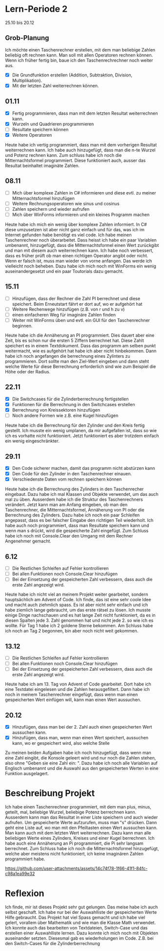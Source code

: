 # Lern-Periode 2

25.10 bis 20.12

## Grob-Planung

Ich möchte einen Taschenrechner erstellen, mit dem man beliebige Zahlen beliebig oft rechnen kann. Man soll mit allen Operatoren rechnen können. Wenn ich früher fertig bin, baue ich den Taschenrechrechner noch weiter aus.

- [x] Die Grundfunktion erstellen (Addition, Subtraktion, Division, Multiplikation).
- [x] Mit der letzten Zahl weiterrechnen können.

## 01.11

- [x] Fertig programmieren, dass man mit dem letzten Resultat weiterrechnen kann.
- [x] Wurzeln und Quadrieren programmieren
- [ ] Resultate speichern können
- [x] Weitere Operatoren

Heute habe ich vertig programmiert, dass man mit dem vorherigen Resultat weiterrechnen kann. Ich habe auch hinzugefügt, dass man die n-te Wurzel und Potenz rechnen kann. Zum schluss habe ich noch die Mitternachtsformel programmiert. Diese funktioniert auch, ausser das Resultat beinhaltet imaginäte Zahlen.

## 08.11

- [ ] Mich über komplexe Zahlen in C# informieren und diese evtl. zu meiner Mitternachtsformel hinzufügen
- [ ] Weitere Rechnungsoperatoren wie sinus und cosinus
- [ ] Zahlen speichern und wieder aufrufen
- [ ] Mich über WinForms informieren und ein kleines Programm machen

Heute habe ich mich ein wenig über komplexe Zahlen informiert. In C# diese umzusetzen ist aber nicht ganz einfach und für das, was ich im Internet gefunden habe benötigt es viel code. Ich habe meinen Taschenrechner noch überarbeitet. Dass heisst ich habe ein paar Variablen umbenannt, hinzugefügt, dass die Mitternachtsformel einen Wert zurückgibt und man mit diesem auch weiterrechnen kann. Ich habe noch verbessert, dass es früher prüft ob man einen richtigen Operator angibt oder nicht. Wenn er falsch ist, muss man wieder von vorne anfangen. Das werde ich vielleicht noch beheben. Dazu habe ich mich noch mit WinForms ein wenig auseinandergesetzt und ein paar Toutorials dazu gemacht.

## 15.11

- [ ] Hinzufügen, dass der Rechner die Zahl PI berrechnet und diese speichert. Beim Erneutstart fährt er dort auf, wo er aufgehört hat
- [ ] Weitere Rechenwege hinzufügen (z.B. von r und h zu v)
- [ ] einen einfacheren Weg für imaginäre Zahlen finden
- [ ] Weiter mit WinForms üben und evtl. ein GUI für den Taschenrechner beginnen.

Heute habe ich die Annäherung an PI programmiert. Dies dauert aber eine Zeit, bis es schon nur die ersten 5 Ziffern berrechnet hat. Diese Zahlt speichert es in einem Textdokument. Dass das programm am selben punkt weitermacht, wie es aufgehört hat habe ich aber nicht hinbekommen. Dann habe ich noch angefangen die berrechnung eines Zylinters zu programmieren. Dort sollte man den Ziel-Wert eingeben und dann steht welche Werte für diese Berrechnung erforderlich sind wie zum Beispiel die Höhe oder der Radius.

## 22.11

- [x] Die Switchcases für die Zylinderberrechnung fertigstellen
- [x] Funktionen für die Berrechnung in den Switchcases erstellen
- [x] Berrechnung von Kreissektoren hinzufügen
- [ ] Noch andere Formen wie z.B. eine Kugel hinzufügen

Heute habe ich die Berrechnung für den Zylinder und den Kreis fertig gestellt. Ich musste ein wenig umplanen, da mir aufgefallen ist, dass so wie ich es vorhatte nicht funktioniert. Jetzt funktioniert es aber trotzdem einfach ein wenig eingeschränkter. 

## 29.11

- [x] Den Code sicherer machen, damit das programm nicht abstürzen kann
- [x] Den Code für den Zylinder in den Taschenrechner einauen.
- [x] Verschiedenste Daten vom rechnen speichern können

Heute habe ich die Berrechnung des Zylinders in den Taschenrecher eingebaut. Dazu habe ich mal Klassen und Objekte verwendet, um das auch mal zu üben. Ausserdem habe ich die Struktur des Taschenrechners verändert. Jetzt kann man am Anfang eingeben, ob man den Taschenrechner, die Mitternachtsformel, Annäherung von PI oder die Berrechnung des Zylinders. Dazu habe ich noch ein paar Schleifen angepasst, dass es bei falscher Eingabe den richtigen Teil wiederholt. Ich habe auch noch programmiert, dass man Resultate speichern kann und wenn man s drückt, wird die gespeicherte Zahl eingefügt. Zum Schluss habe ich noch mit Console.Clear den Umgang mit dem Rechner Angenehmer gemacht.

## 6.12
- [ ] Die Restlichen Schleifen auf Fehler kontrollieren
- [ ] Bei allen Funktionen noch Console.Clear hinzufügen
- [ ] Bei der Einsetzung der gespeicherten Zahl verbessern, dass auch die erste Zahl angezeigt wird.

Heute habe ich nicht viel an meinem Projekt weiter gearbeitet, sondern hauptsächlich am Advent of Code. Ich finde, das ist eine sehr coole Idee und macht auch ziehmlich spass. Es ist aber nicht sehr einfach und ich habe ziemlich lange gebraucht, um das erste rätsel zu lösen. Ich musste einige Dinge nachschauen und es hat lange Zeit nicht funktioniert, da es in diesen Spalten jede 3. Zahl genommen hat und nicht jede 2. so wie ich es wollte. Für Tag 1 habe ich 2 goldene Sterne bekommen. Am Schluss habe ich noch an Tag 2 begonnen, bin aber noch nicht weit gekommen.

## 13.12
- [ ] Die Restlichen Schleifen auf Fehler kontrollieren
- [ ] Bei allen Funktionen noch Console.Clear hinzufügen
- [ ] Bei der Einsetzung der gespeicherten Zahl verbessern, dass auch die erste Zahl angezeigt wird.

Heute habe ich am 13. Tag von Advent of Code gearbeitet. Dort habe ich eine Textdatei eingelesen und die Zahlen herausgefiltert. Dann habe ich noch in meinem Taschenrechner eingefügt, dass wenn man einen gespeicherten Wert einfügen will, kann man einen Wert aussuchen. 

## 20.12
- [x] Hinzufügen, dass man bei der 2. Zahl auch einen gespeicherten Wert aussuchen kann.
- [x] Hinzufügen, dass man, wenn man einen Wert speichert, aussuchen kann, wo er gespeichert wird, also welche Stelle

Zu meinen beiden Aufgaben habe ich noch hinzugefügt, dass wenn man eine Zahl eingibt, die Konsole geleert wird und nur noch die Zahlen stehen, also ohne "Geben sie eine Zahl ein: ". Dazu habe ich noch alle Variablen auf Englisch umbenannt und die Auswahl aus den gespeicherten Werten in eine Funktion ausgelagert.

# Beschreibung Projekt

Ich habe einen Taschenrechner programmiert, mit dem man plus, minus, geteilt, mal, beliebige Wurzel, beliebige Potenz berrechnen kann. Ausserdem kann man das Resultat in einer Liste speichern und auch wieder aufrufen. Um gespeicherte Werte aufzurufen, muss man "s" drücken. Dann geht eine Liste auf, wo man mit den Pfeiltasten einen Wert aussuchen kann. Man kann auch mit dem letzten Wert weiterrechnen. Dazu kann man alle beliebigen Werte eines Zylinders, Kreises und einer Kugel berrechnen. Ich habe auch eine Annäherung an Pi programmiert, die Pi sehr langsam berrechnet. Zum Schluss habe ich noch die Mitternachtsformel hinzugefügt, welche aber meistens nicht funktioniert, ich keine imaginären Zahlen programmiert habe.

https://github.com/user-attachments/assets/14c74f78-1f66-41f1-84fc-c98a1ea99e32

# Reflexion

Ich finde, mir ist dieses Projekt sehr gut gelungen. Das meise habe ich auch selbst geschaft. Ich habe nur bei der Auswahlliste der gespeicherten Werte Hilfe gebraucht. Das Projekt hat viel Spass gemacht und ich habe viel gelert, vorallem über Mathematik und wie man die Klasse Math verwendet. Ich konnte auch das bearbeiten von Textdateien, Switch-Case und das erstellen einer Auswahlliste lernen. Dazu konnte ich mich noch mit Objekten auseinander setzten. Diesesmal gab es wiederholungen im Code. Z.B. bei den Switch-Cases für die Zylinderberrechnung 










